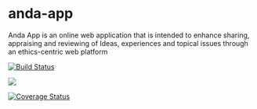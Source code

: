 # anda-app
Anda App is an online web application that is intended to enhance sharing, appraising and reviewing of Ideas, experiences and topical issues through an ethics-centric web platform

[![Build Status](https://travis-ci.org/nkalyesubula/AndaApp.svg?branch=develop)](https://travis-ci.org/nkalyesubula/AndaApp)

<a href="https://codeclimate.com/github/nkalyesubula/AndaApp/maintainability"><img src="https://api.codeclimate.com/v1/badges/d37f4edc403670ba3a40/maintainability" /></a>

[![Coverage Status](https://coveralls.io/repos/github/nkalyesubula/AndaApp/badge.svg?branch=develop)](https://coveralls.io/github/nkalyesubula/AndaApp?branch=develop)

